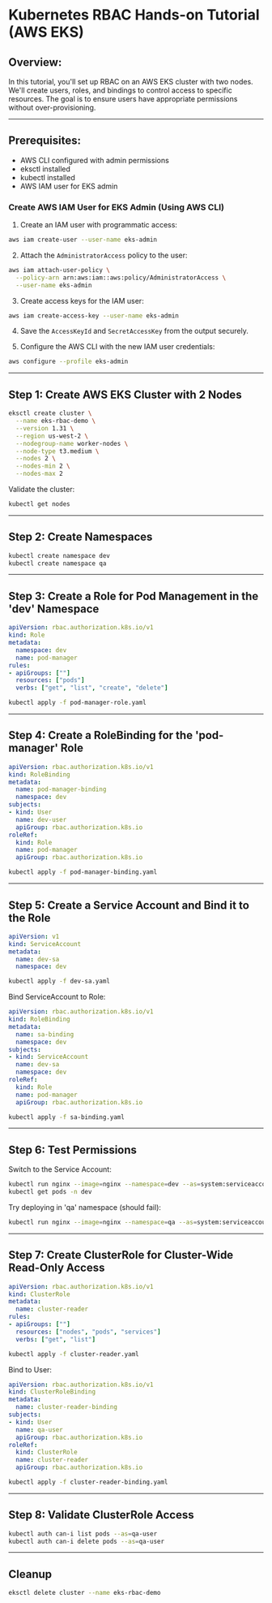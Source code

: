 # Kubernetes RBAC Hands-on Tutorial (AWS EKS)

## Overview:

In this tutorial, you'll set up RBAC on an AWS EKS cluster with two nodes. We'll create users, roles, and bindings to control access to specific resources. The goal is to ensure users have appropriate permissions without over-provisioning.

---

## Prerequisites:

- AWS CLI configured with admin permissions
- eksctl installed
- kubectl installed
- AWS IAM user for EKS admin  

### Create AWS IAM User for EKS Admin (Using AWS CLI)

1. Create an IAM user with programmatic access:

```bash
aws iam create-user --user-name eks-admin
```

2. Attach the `AdministratorAccess` policy to the user:

```bash
aws iam attach-user-policy \
  --policy-arn arn:aws:iam::aws:policy/AdministratorAccess \
  --user-name eks-admin
```

3. Create access keys for the IAM user:

```bash
aws iam create-access-key --user-name eks-admin
```

4. Save the `AccessKeyId` and `SecretAccessKey` from the output securely.

5. Configure the AWS CLI with the new IAM user credentials:

```bash
aws configure --profile eks-admin
```

---

## Step 1: Create AWS EKS Cluster with 2 Nodes

```bash
eksctl create cluster \
  --name eks-rbac-demo \
  --version 1.31 \
  --region us-west-2 \
  --nodegroup-name worker-nodes \
  --node-type t3.medium \
  --nodes 2 \
  --nodes-min 2 \
  --nodes-max 2
```

Validate the cluster:

```bash
kubectl get nodes
```

---

## Step 2: Create Namespaces

```bash
kubectl create namespace dev
kubectl create namespace qa
```

---

## Step 3: Create a Role for Pod Management in the 'dev' Namespace

```yaml
apiVersion: rbac.authorization.k8s.io/v1
kind: Role
metadata:
  namespace: dev
  name: pod-manager
rules:
- apiGroups: [""]
  resources: ["pods"]
  verbs: ["get", "list", "create", "delete"]
```

```bash
kubectl apply -f pod-manager-role.yaml
```

---

## Step 4: Create a RoleBinding for the 'pod-manager' Role

```yaml
apiVersion: rbac.authorization.k8s.io/v1
kind: RoleBinding
metadata:
  name: pod-manager-binding
  namespace: dev
subjects:
- kind: User
  name: dev-user
  apiGroup: rbac.authorization.k8s.io
roleRef:
  kind: Role
  name: pod-manager
  apiGroup: rbac.authorization.k8s.io
```

```bash
kubectl apply -f pod-manager-binding.yaml
```

---

## Step 5: Create a Service Account and Bind it to the Role

```yaml
apiVersion: v1
kind: ServiceAccount
metadata:
  name: dev-sa
  namespace: dev
```

```bash
kubectl apply -f dev-sa.yaml
```

Bind ServiceAccount to Role:

```yaml
apiVersion: rbac.authorization.k8s.io/v1
kind: RoleBinding
metadata:
  name: sa-binding
  namespace: dev
subjects:
- kind: ServiceAccount
  name: dev-sa
  namespace: dev
roleRef:
  kind: Role
  name: pod-manager
  apiGroup: rbac.authorization.k8s.io
```

```bash
kubectl apply -f sa-binding.yaml
```

---

## Step 6: Test Permissions

Switch to the Service Account:

```bash
kubectl run nginx --image=nginx --namespace=dev --as=system:serviceaccount:dev:dev-sa
kubectl get pods -n dev
```

Try deploying in 'qa' namespace (should fail):

```bash
kubectl run nginx --image=nginx --namespace=qa --as=system:serviceaccount:dev:dev-sa
```

---

## Step 7: Create ClusterRole for Cluster-Wide Read-Only Access

```yaml
apiVersion: rbac.authorization.k8s.io/v1
kind: ClusterRole
metadata:
  name: cluster-reader
rules:
- apiGroups: [""]
  resources: ["nodes", "pods", "services"]
  verbs: ["get", "list"]
```

```bash
kubectl apply -f cluster-reader.yaml
```

Bind to User:

```yaml
apiVersion: rbac.authorization.k8s.io/v1
kind: ClusterRoleBinding
metadata:
  name: cluster-reader-binding
subjects:
- kind: User
  name: qa-user
  apiGroup: rbac.authorization.k8s.io
roleRef:
  kind: ClusterRole
  name: cluster-reader
  apiGroup: rbac.authorization.k8s.io
```

```bash
kubectl apply -f cluster-reader-binding.yaml
```

---

## Step 8: Validate ClusterRole Access

```bash
kubectl auth can-i list pods --as=qa-user
kubectl auth can-i delete pods --as=qa-user
```

---

## Cleanup

```bash
eksctl delete cluster --name eks-rbac-demo
```

